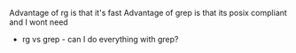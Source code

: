 
Advantage of rg is that it's fast
Advantage of grep is that its posix compliant and I wont need 
- rg vs grep - can I do everything with grep? 